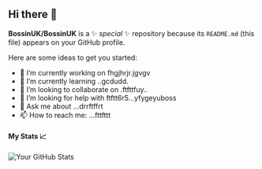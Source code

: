 ## Hi there 👋

**BossinUK/BossinUK** is a ✨ _special_ ✨ repository because its `README.md` (this file) appears on your GitHub profile.

Here are some ideas to get you started:

- 🔭 I’m currently working on fhgjhrjr.jgvgv
- 🌱 I’m currently learning ..gcdudd.
- 👯 I’m looking to collaborate on .ftfttfuy..
- 🤔 I’m looking for help with ftftt6r5...yfygeyuboss
- 💬 Ask me about ...drrftffrt
- 📫 How to reach me: ...fttfttt

  
#### My Stats 📈
![Your GitHub Stats](https://github-readme-stats.vercel.app/api?username=BossinUK&show_icons=true&theme=tokyonight)

